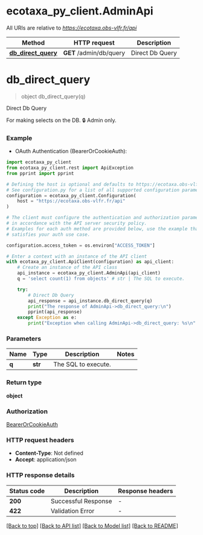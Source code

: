 # ecotaxa_py_client.AdminApi

All URIs are relative to *https://ecotaxa.obs-vlfr.fr/api*

Method | HTTP request | Description
------------- | ------------- | -------------
[**db_direct_query**](AdminApi.md#db_direct_query) | **GET** /admin/db/query | Direct Db Query


# **db_direct_query**
> object db_direct_query(q)

Direct Db Query

For making selects on the DB. 🔒 Admin only.

### Example

* OAuth Authentication (BearerOrCookieAuth):

```python
import ecotaxa_py_client
from ecotaxa_py_client.rest import ApiException
from pprint import pprint

# Defining the host is optional and defaults to https://ecotaxa.obs-vlfr.fr/api
# See configuration.py for a list of all supported configuration parameters.
configuration = ecotaxa_py_client.Configuration(
    host = "https://ecotaxa.obs-vlfr.fr/api"
)

# The client must configure the authentication and authorization parameters
# in accordance with the API server security policy.
# Examples for each auth method are provided below, use the example that
# satisfies your auth use case.

configuration.access_token = os.environ["ACCESS_TOKEN"]

# Enter a context with an instance of the API client
with ecotaxa_py_client.ApiClient(configuration) as api_client:
    # Create an instance of the API class
    api_instance = ecotaxa_py_client.AdminApi(api_client)
    q = 'select count(1) from objects' # str | The SQL to execute.

    try:
        # Direct Db Query
        api_response = api_instance.db_direct_query(q)
        print("The response of AdminApi->db_direct_query:\n")
        pprint(api_response)
    except Exception as e:
        print("Exception when calling AdminApi->db_direct_query: %s\n" % e)
```



### Parameters


Name | Type | Description  | Notes
------------- | ------------- | ------------- | -------------
 **q** | **str**| The SQL to execute. | 

### Return type

**object**

### Authorization

[BearerOrCookieAuth](../README.md#BearerOrCookieAuth)

### HTTP request headers

 - **Content-Type**: Not defined
 - **Accept**: application/json

### HTTP response details

| Status code | Description | Response headers |
|-------------|-------------|------------------|
**200** | Successful Response |  -  |
**422** | Validation Error |  -  |

[[Back to top]](#) [[Back to API list]](../README.md#documentation-for-api-endpoints) [[Back to Model list]](../README.md#documentation-for-models) [[Back to README]](../README.md)

